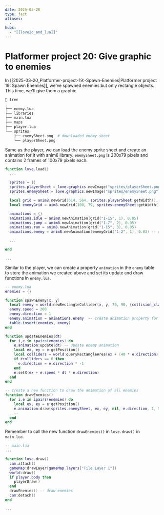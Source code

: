 ```yaml
---
date: 2025-03-20
type: fact
aliases:
  -
hubs:
  - "[[love2d_and_lua]]"
---
```


# Platformer project 20: Give graphic to enemies

In [[2025-03-20_Platformer-project-19:-Spawn-Enemies|Platformer project 19: Spawn Enemies]], we've spawned enemies but only rectangle objects. This time, we'll give them a graphic.

```sh
 tree
.
├── enemy.lua
├── libraries
├── main.lua
├── maps
├── player.lua
└── sprites
    ├── enemySheet.png  # downloaded enemy sheet
    └── playerSheet.png
```

Same as the player, we can load the enemy sprite sheet and create an animation for it with anim8 library.
`enemySheet.png` is 200x79 pixels and contains 2 frames of 100x79 pixels each.

```lua
function love.load()
  ...

  sprites = {}
  sprites.playerSheet = love.graphics.newImage("sprites/playerSheet.png")
  sprites.enemySheet = love.graphics.newImage("sprites/enemySheet.png") -- load enemy sprite sheet

  local grid = anim8.newGrid(614, 564, sprites.playerSheet:getWidth(), sprites.playerSheet:getHeight())
  local enemyGrid = aim8.newGrid(100, 79, sprites.enemySheet:getWidth(), sprites.enemySheet:getHeight()) -- create grid for enemy sprite sheet

  animations = {}
  animations.idle = anim8.newAnimation(grid("1-15", 1), 0.05)
  animations.jump = anim8.newAnimation(grid("1-7", 2), 0.05)
  animations.run = anim8.newAnimation(grid("1-15", 3), 0.05)
  animations.enemy = anim8.newAnimation(enemyGrid("1-2", 1), 0.03) -- create animation for enemy

  ...

end

...

```

Similar to the player, we can create a property `animation` in the `enemy` table to store the animation we created above and set its update and draw functions in `enemy.lua`.

```lua
-- enemy.lua
enemies = {}

function spawnEnemy(x, y)
  local enemy = world:newRectangleCollider(x, y, 70, 90, {collision_class = "Danger"})
  enemy.speed = 200
  enemy.direction = 1
  enemy.animation = animations.enemy  -- create animation property for enemy animation
  table.insert(enemies, enemy)
end

function updateEnemies(dt)
  for i,e in ipairs(enemies) do
    e.animation:update(dt) -- update enemy animation
    local ex, ey = e:getPosition()
    local colliders = world:queryRectangleArea(ex + (40 * e.direction), ey + 40, 10, 10, {'Platform'})
    if #colliders == 0 then
      e.direction = e.direction * -1
    end
    e:setX(ex + e.speed * dt * e.direction)
  end
end

-- create a new function to draw the animation of all enemies
function drawEnemies()
  for i,e in ipairs(enemies) do
    local ex, ey = e:getPosition()
    e.animation:draw(sprites.enemySheet, ex, ey, nil, e.direction, 1, 50, 65)
    --                                                                    ^^ instead of 90/2, we lift the enemy sprite up by 25 pixels because this enemy is a bit floating
  end
end
```

Remember to call the new function `drawEnemies()` in `love.draw()` in `main.lua`.

```lua
-- main.lua
...

function love.draw()
  cam:attach()
  gameMap:drawLayer(gameMap.layers["Tile Layer 1"])
  world:draw()
  if player.body then
    playerDraw()
  end
  drawEnemies() -- draw enemies
  cam:detach()
end

...

```
